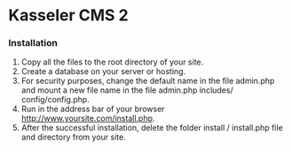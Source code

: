 Kasseler CMS 2
=======
### Installation
1. Copy all the files to the root directory of your site.
2. Create a database on your server or hosting.
3. For security purposes, change the default name in the file admin.php and mount a new file name in the file admin.php includes/сonfig/config.php.
4. Run in the address bar of your browser http://www.yoursite.com/install.php.
5. After the successful installation, delete the folder install / install.php file and directory from your site.
